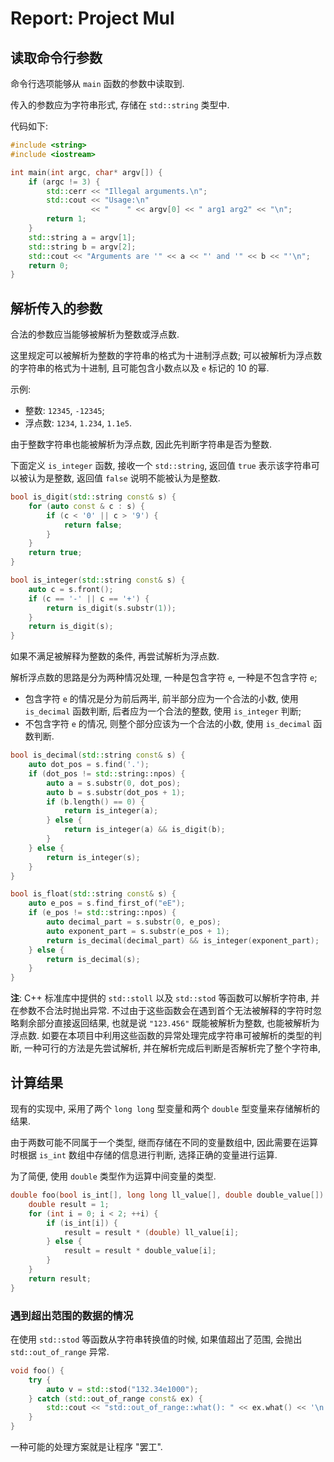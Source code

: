 # Report: Project Mul

## 读取命令行参数

命令行选项能够从 `main` 函数的参数中读取到. 

传入的参数应为字符串形式, 存储在 `std::string` 类型中.

代码如下:

```cpp
#include <string>
#include <iostream>

int main(int argc, char* argv[]) {
    if (argc != 3) {
        std::cerr << "Illegal arguments.\n";
        std::cout << "Usage:\n"
                  << "    " << argv[0] << " arg1 arg2" << "\n";
        return 1;
    }
    std::string a = argv[1];
    std::string b = argv[2];
    std::cout << "Arguments are '" << a << "' and '" << b << "'\n";
    return 0;
}
```

## 解析传入的参数

合法的参数应当能够被解析为整数或浮点数.

这里规定可以被解析为整数的字符串的格式为十进制浮点数; 可以被解析为浮点数的字符串的格式为十进制, 且可能包含小数点以及 `e` 标记的 10 的幂.

示例:

- 整数: `12345`, `-12345`;
- 浮点数: `1234`, `1.234`, `1.1e5`.

由于整数字符串也能被解析为浮点数, 因此先判断字符串是否为整数.

下面定义 `is_integer` 函数, 接收一个 `std::string`,
返回值 `true` 表示该字符串可以被认为是整数,
返回值 `false` 说明不能被认为是整数.

```cpp
bool is_digit(std::string const& s) {
    for (auto const & c : s) {
        if (c < '0' || c > '9') {
            return false;
        }
    }
    return true;
}

bool is_integer(std::string const& s) {
    auto c = s.front();
    if (c == '-' || c == '+') {
        return is_digit(s.substr(1));
    }
    return is_digit(s);
}
```

如果不满足被解释为整数的条件, 再尝试解析为浮点数.

解析浮点数的思路是分为两种情况处理, 一种是包含字符 `e`, 一种是不包含字符 `e`;

- 包含字符 `e` 的情况是分为前后两半, 前半部分应为一个合法的小数, 使用 `is_decimal` 函数判断, 后者应为一个合法的整数, 使用 `is_integer` 判断;
- 不包含字符 `e` 的情况, 则整个部分应该为一个合法的小数, 使用 `is_decimal` 函数判断.

```cpp
bool is_decimal(std::string const& s) {
    auto dot_pos = s.find('.');
    if (dot_pos != std::string::npos) {
        auto a = s.substr(0, dot_pos);
        auto b = s.substr(dot_pos + 1);
        if (b.length() == 0) {
            return is_integer(a);
        } else {
            return is_integer(a) && is_digit(b);
        }
    } else {
        return is_integer(s);
    }
}

bool is_float(std::string const& s) {
    auto e_pos = s.find_first_of("eE");
    if (e_pos != std::string::npos) {
        auto decimal_part = s.substr(0, e_pos);
        auto exponent_part = s.substr(e_pos + 1);
        return is_decimal(decimal_part) && is_integer(exponent_part);
    } else {
        return is_decimal(s);
    }
}
```

**注**: C++ 标准库中提供的 `std::stoll` 以及 `std::stod` 等函数可以解析字符串, 并在参数不合法时抛出异常. 不过由于这些函数会在遇到首个无法被解释的字符时忽略剩余部分直接返回结果, 也就是说 `"123.456"` 既能被解析为整数, 也能被解析为浮点数. 如要在本项目中利用这些函数的异常处理完成字符串可被解析的类型的判断, 一种可行的方法是先尝试解析, 并在解析完成后判断是否解析完了整个字符串,

## 计算结果

现有的实现中, 采用了两个 `long long` 型变量和两个 `double` 型变量来存储解析的结果.

由于两数可能不同属于一个类型, 继而存储在不同的变量数组中, 因此需要在运算时根据 `is_int` 数组中存储的信息进行判断, 选择正确的变量进行运算.

为了简便, 使用 `double` 类型作为运算中间变量的类型.

```cpp
double foo(bool is_int[], long long ll_value[], double double_value[]) {
    double result = 1;
    for (int i = 0; i < 2; ++i) {
        if (is_int[i]) {
            result = result * (double) ll_value[i];
        } else {
            result = result * double_value[i];
        }
    }
    return result;
}
```

### 遇到超出范围的数据的情况

在使用 `std::stod` 等函数从字符串转换值的时候, 如果值超出了范围, 会抛出 `std::out_of_range` 异常.

```cpp
void foo() {
    try {
        auto v = std::stod("132.34e1000");
    } catch (std::out_of_range const& ex) {
        std::cout << "std::out_of_range::what(): " << ex.what() << '\n';
    }
}
```

一种可能的处理方案就是让程序 "罢工".

